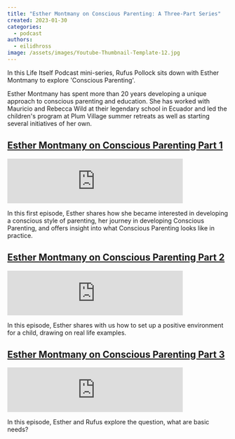 ```yaml
---
title: "Esther Montmany on Conscious Parenting: A Three-Part Series"
created: 2023-01-30
categories: 
  - podcast
authors: 
  - eilidhross
image: /assets/images/Youtube-Thumbnail-Template-12.jpg
---
```


In this Life Itself Podcast mini-series, Rufus Pollock sits down with Esther Montmany to explore 'Conscious Parenting'.

Esther Montmany has spent more than 20 years developing a unique approach to conscious parenting and education. She has worked with Mauricio and Rebecca Wild at their legendary school in Ecuador and led the children's program at Plum Village summer retreats as well as starting several initiatives of her own.

## [Esther Montmany on Conscious Parenting Part 1](vault/podcast/esther-montmany-on-conscious-parenting-part-1)

<iframe src="https://anchor.fm/life-itself/embed/episodes/Esther-Montmany-on-Conscious-Parenting-Part-1-e1tvuj9/a-a7gpq18" height="102px" width="400px" frameborder="0" scrolling="no"></iframe>

In this first episode, Esther shares how she became interested in developing a conscious style of parenting, her journey in developing Conscious Parenting, and offers insight into what Conscious Parenting looks like in practice.

## [Esther Montmany on Conscious Parenting Part 2](vault/podcast/esther-montmany-on-conscious-parenting-part-2)

<iframe src="https://anchor.fm/life-itself/embed/episodes/Esther-Montmany-on-Conscious-Parenting-Part-2-e1u00dh/a-a7gpq18" height="102px" width="400px" frameborder="0" scrolling="no"></iframe>

In this episode, Esther shares with us how to set up a positive environment for a child, drawing on real life examples.

## [Esther Montmany on Conscious Parenting Part 3](vault/podcast/esther-montmany-on-conscious-parenting-part-3)

<iframe src="https://anchor.fm/life-itself/embed/episodes/Esther-Montmany-on-Conscious-Parenting-Part-3-e1u045v/a-a7gpq18" height="102px" width="400px" frameborder="0" scrolling="no"></iframe> 

In this episode, Esther and Rufus explore the question, what are basic needs?






